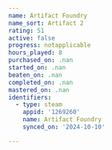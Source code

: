 ```yaml
---
name: Artifact Foundry
name_sort: Artifact 2
rating: 51
active: false
progress: notapplicable
hours_played: 8
purchased_on: .nan
started_on: .nan
beaten_on: .nan
completed_on: .nan
mastered_on: .nan
identifiers:
  - type: steam
    appid: '1269260'
    name: Artifact Foundry
    synced_on: '2024-10-10'

---
```

